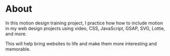 # About

In this motion design training project, I practice how how to include motion in my web design projects using video, CSS, JavaScript, GSAP, SVG, Lottie, and more.

This will help bring websites to life and make them more interesting and memorable.